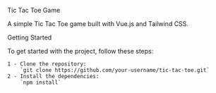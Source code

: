 Tic Tac Toe Game

A simple Tic Tac Toe game built with Vue.js and Tailwind CSS.

Getting Started

To get started with the project, follow these steps:

    1 - Clone the repository:
        `git clone https://github.com/your-username/tic-tac-toe.git`
    2 - Install the dependencies: 
        `npm install`
